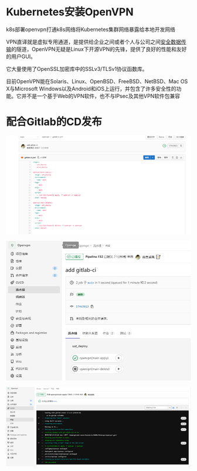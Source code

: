 # Kubernetes安装OpenVPN


k8s部署openvpn打通k8s网络将Kubernetes集群网络暴露给本地开发网络

VPN直译就是虚拟专用通道，是提供给企业之间或者个人与公司之间[安全数据传输](https://baike.baidu.com/item/%E5%AE%89%E5%85%A8%E6%95%B0%E6%8D%AE%E4%BC%A0%E8%BE%93/3166604)的隧道，OpenVPN无疑是Linux下开源VPN的先锋，提供了良好的性能和友好的用户GUI。

它大量使用了OpenSSL加密库中的SSLv3/TLSv1协议函数库。

目前OpenVPN能在Solaris、Linux、OpenBSD、FreeBSD、NetBSD、Mac OS X与Microsoft Windows以及Android和iOS上运行，并包含了许多安全性的功能。它并不是一个基于Web的VPN软件，也不与IPsec及其他VPN软件包兼容



# 配合Gitlab的CD发布

![1677483016028](images/1677483016028.png)

![1677482996611](images/1677482996611.png)

![1677483006187](images/1677483006187.png)